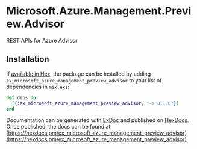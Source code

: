 # Microsoft.Azure.Management.Preview.Advisor

REST APIs for Azure Advisor

## Installation

If [available in Hex](https://hex.pm/docs/publish), the package can be installed
by adding `ex_microsoft_azure_management_preview_advisor` to your list of dependencies in `mix.exs`:

```elixir
def deps do
  [{:ex_microsoft_azure_management_preview_advisor, "~> 0.1.0"}]
end
```

Documentation can be generated with [ExDoc](https://github.com/elixir-lang/ex_doc)
and published on [HexDocs](https://hexdocs.pm). Once published, the docs can
be found at [https://hexdocs.pm/ex_microsoft_azure_management_preview_advisor](https://hexdocs.pm/ex_microsoft_azure_management_preview_advisor).
